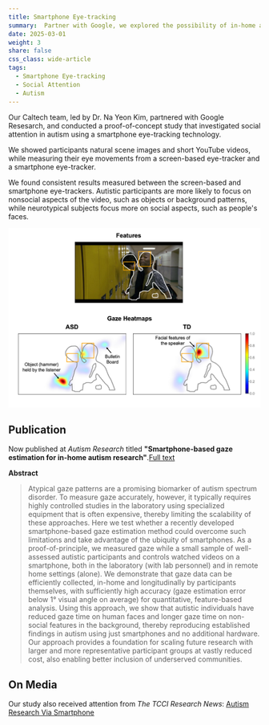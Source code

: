 ```yaml
---
title: Smartphone Eye-tracking
summary:  Partner with Google, we explored the possibility of in-home autism research.
date: 2025-03-01
weight: 3
share: false
css_class: wide-article
tags:
  - Smartphone Eye-tracking
  - Social Attention
  - Autism
---
```


Our Caltech team, led by Dr. Na Yeon Kim, partnered with Google Resesarch, and conducted a proof-of-concept study that investigated social attention in autism using a smartphone eye-tracking technology.

We showed participants natural scene images and short YouTube videos, while measuring their eye movements from a screen-based eye-tracker and a smartphone eye-tracker. 

We found consistent results measured between the screen-based and smartphone eye-trackers. Autistic participants are more likely to focus on nonsocial aspects of the video, such as objects or background patterns, while neurotypical subjects focus more on social aspects, such as people's faces.

![Heatmaps comparing the groups](google_1.png "Heatmap visualizations of gaze")


## Publication

Now published at _Autism Research_ titled **"Smartphone-based gaze estimation for in-home autism research"**.[Full text](https://onlinelibrary.wiley.com/doi/full/10.1002/aur.3140)

**Abstract**

>Atypical gaze patterns are a promising biomarker of autism spectrum disorder. To measure gaze accurately, however, it typically requires highly controlled studies in the laboratory using specialized equipment that is often expensive, thereby limiting the scalability of these approaches. Here we test whether a recently developed smartphone-based gaze estimation method could overcome such limitations and take advantage of the ubiquity of smartphones. As a proof-of-principle, we measured gaze while a small sample of well-assessed autistic participants and controls watched videos on a smartphone, both in the laboratory (with lab personnel) and in remote home settings (alone). We demonstrate that gaze data can be efficiently collected, in-home and longitudinally by participants themselves, with sufficiently high accuracy (gaze estimation error below 1° visual angle on average) for quantitative, feature-based analysis. Using this approach, we show that autistic individuals have reduced gaze time on human faces and longer gaze time on non-social features in the background, thereby reproducing established findings in autism using just smartphones and no additional hardware. Our approach provides a foundation for scaling future research with larger and more representative participant groups at vastly reduced cost, also enabling better inclusion of underserved communities.

## On Media

Our study also received attention from _The TCCI Research News_: [Autism Research Via Smartphone](https://www.cheninstitute.org/news/autism-research-via-smartphone)
